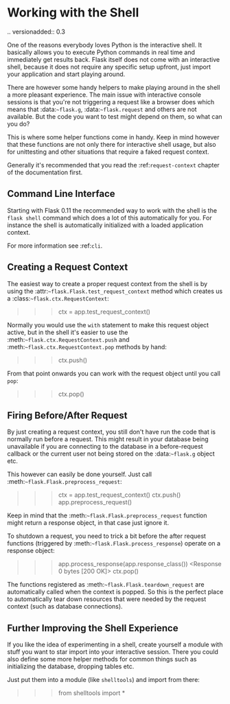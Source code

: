 
# Working with the Shell

.. versionadded:: 0.3

One of the reasons everybody loves Python is the interactive shell. It
basically allows you to execute Python commands in real time and
immediately get results back. Flask itself does not come with an
interactive shell, because it does not require any specific setup upfront,
just import your application and start playing around.

There are however some handy helpers to make playing around in the shell a
more pleasant experience. The main issue with interactive console
sessions is that you're not triggering a request like a browser does which
means that :data:`~flask.g`, :data:`~flask.request` and others are not
available. But the code you want to test might depend on them, so what
can you do?

This is where some helper functions come in handy. Keep in mind however
that these functions are not only there for interactive shell usage, but
also for unittesting and other situations that require a faked request
context.

Generally it's recommended that you read the :ref:`request-context`
chapter of the documentation first.

## Command Line Interface

Starting with Flask 0.11 the recommended way to work with the shell is the
`flask shell` command which does a lot of this automatically for you.
For instance the shell is automatically initialized with a loaded
application context.

For more information see :ref:`cli`.

## Creating a Request Context

The easiest way to create a proper request context from the shell is by
using the :attr:`~flask.Flask.test_request_context` method which creates
us a :class:`~flask.ctx.RequestContext`:

> > > ctx = app.test_request_context()

Normally you would use the `with` statement to make this request object
active, but in the shell it's easier to use the
:meth:`~flask.ctx.RequestContext.push` and
:meth:`~flask.ctx.RequestContext.pop` methods by hand:

> > > ctx.push()

From that point onwards you can work with the request object until you
call `pop`:

> > > ctx.pop()

## Firing Before/After Request

By just creating a request context, you still don't have run the code that
is normally run before a request. This might result in your database
being unavailable if you are connecting to the database in a
before-request callback or the current user not being stored on the
:data:`~flask.g` object etc.

This however can easily be done yourself. Just call
:meth:`~flask.Flask.preprocess_request`:

> > > ctx = app.test_request_context()
> > > ctx.push()
> > > app.preprocess_request()

Keep in mind that the :meth:`~flask.Flask.preprocess_request` function
might return a response object, in that case just ignore it.

To shutdown a request, you need to trick a bit before the after request
functions (triggered by :meth:`~flask.Flask.process_response`) operate on
a response object:

> > > app.process_response(app.response_class())
> > > <Response 0 bytes [200 OK]>
> > > ctx.pop()

The functions registered as :meth:`~flask.Flask.teardown_request` are
automatically called when the context is popped. So this is the perfect
place to automatically tear down resources that were needed by the request
context (such as database connections).

## Further Improving the Shell Experience

If you like the idea of experimenting in a shell, create yourself a module
with stuff you want to star import into your interactive session. There
you could also define some more helper methods for common things such as
initializing the database, dropping tables etc.

Just put them into a module (like `shelltools`) and import from there:

> > > from shelltools import \*
